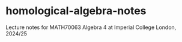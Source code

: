 # homological-algebra-notes
Lecture notes for MATH70063 Algebra 4 at Imperial College London, 2024/25
